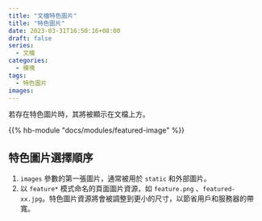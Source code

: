 ```yaml
---
title: "文檔特色圖片"
title: "特色圖片"
date: 2023-03-31T16:50:16+08:00
draft: false
series:
  - 文檔
categories:
  - 模塊
tags:
  - 特色圖片
images:
---
```


若存在特色圖片時，其將被顯示在文檔上方。

<!--more-->

{{% hb-module "docs/modules/featured-image" %}}

## 特色圖片選擇順序

1. `images` 參數的第一張圖片，通常被用於 `static` 和外部圖片。
2. 以 `feature*` 模式命名的頁面圖片資源，如 `feature.png` 、`featured-xx.jpg`。特色圖片資源將會被調整到更小的尺寸，以節省用戶和服務器的帶寬。

